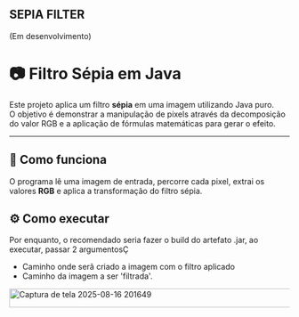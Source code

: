 ## SEPIA FILTER
(Em desenvolvimento)

# 📷 Filtro Sépia em Java

Este projeto aplica um filtro **sépia** em uma imagem utilizando Java puro.  
O objetivo é demonstrar a manipulação de pixels através da decomposição do valor RGB e a aplicação de fórmulas matemáticas para gerar o efeito.

---

## 🚀 Como funciona

O programa lê uma imagem de entrada, percorre cada pixel, extrai os valores **RGB** e aplica a transformação do filtro sépia.

## ⚙️ Como executar

Por enquanto, o recomendado seria fazer o build do artefato .jar, ao executar, passar 2 argumentosÇ
- Caminho onde serã criado a imagem com o filtro aplicado
- Caminho da imagem a ser 'filtrada'.


<img width="632" height="34" alt="Captura de tela 2025-08-16 201649" src="https://github.com/user-attachments/assets/b791887f-9871-4a8d-8da6-1ec557eca3fa" />



